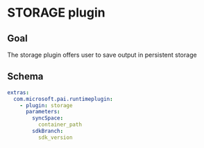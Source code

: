 # STORAGE plugin

## Goal
The storage plugin offers user to save output in persistent storage

## Schema
```yaml
extras:
  com.microsoft.pai.runtimeplugin:
    - plugin: storage
      parameters:
        syncSpace:
          container_path
        sdkBranch:
          sdk_version
```